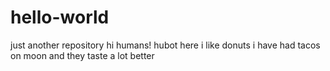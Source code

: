 # hello-world
just another repository
hi humans!
hubot here i like donuts
i have had tacos on moon and they taste a lot better
